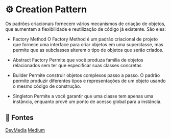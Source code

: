# ⚙️ Creation Pattern
Os padrões criacionais fornecem vários mecanismos de criação de objetos, que aumentam a flexibilidade e reutilização de código já existente. São eles:

- Factory Method
O Factory Method é um padrão criacional de projeto que fornece uma interface para criar objetos em uma superclasse, mas permite que as subclasses alterem o tipo de objetos que serão criados.

- Abstract Factory
Permite que você produza família de objetos relacionados sem ter que especificar suas classes concretas

- Builder 
Permite construir objetos complexos passo a passo. O padrão permite produzir diferentes tipos e representações de um objeto usando o mesmo código de construção.

- Singleton
Permite a você garantir que uma classe tem apenas uma instância, enquanto provê um ponto de acesso global para a instância.


##  🔗 Fontes

[DevMedia](https://www.devmedia.com.br/introducao-aos-padroes-criacionais-abstract-factory-factory-method-prototype-e-singleton/21249)
[Medium](https://medium.com/@jonesroberto/desing-patterns-parte-2-2a61878846d)
